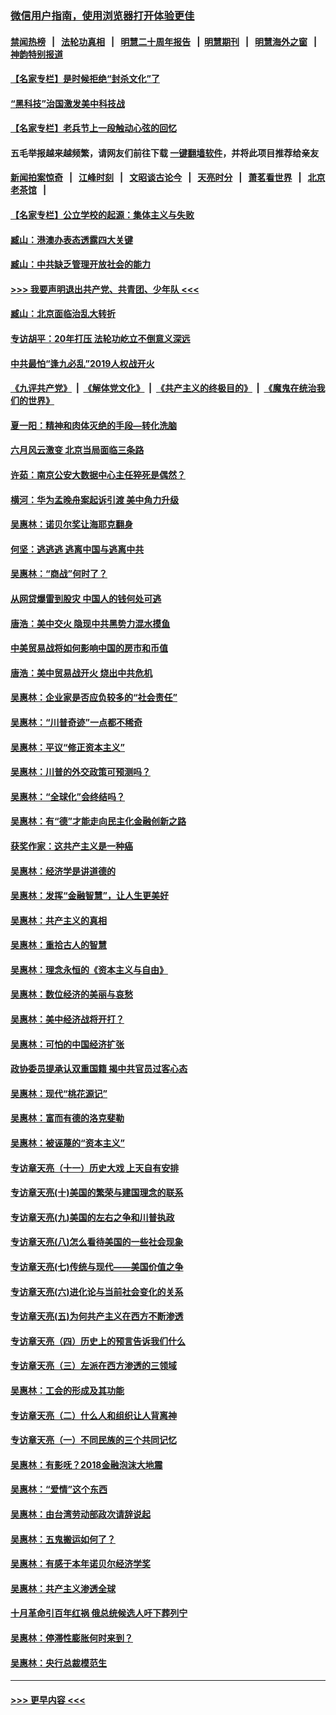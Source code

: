 ### [微信用户指南，使用浏览器打开体验更佳](https://github.com/gfw-breaker/banned-news1/blob/master/indexes/wechat-guide.md?t=0)
#### [禁闻热榜](热点新闻.md?t=0)  &nbsp;&nbsp;|&nbsp;&nbsp; [法轮功真相](https://github.com/gfw-breaker/truth/blob/master/README.md?t=0) &nbsp;&nbsp;|&nbsp;&nbsp; [明慧二十周年报告](https://github.com/gfw-breaker/mh-reports/blob/master/README.md?t=0) &nbsp;&nbsp;|&nbsp;&nbsp;[明慧期刊](https://github.com/gfw-breaker/mh-qikan) &nbsp;&nbsp;|&nbsp;&nbsp; [明慧海外之窗](https://github.com/gfw-breaker/mh-news/blob/master/README.md?t=0) &nbsp;&nbsp;|&nbsp;&nbsp; [神韵特别报道](https://github.com/gfw-breaker/mh-news/blob/master/shenyun.md?t=0)
#### [【名家专栏】是时候拒绝“封杀文化”了](../pages/nsc423/n11814093.md?t=02150233) 
#### [“黑科技”治国激发美中科技战](../pages/nsc423/n11638056.md?t=02150233) 
#### [【名家专栏】老兵节上一段触动心弦的回忆](../pages/nsc423/n11646016.md?t=02150233) 
#### 五毛举报越来越频繁，请网友们前往下载 [一键翻墙软件](https://github.com/gfw-breaker/ssr-accounts)，并将此项目推荐给亲友
#### [新闻拍案惊奇](https://github.com/gfw-breaker/banned-news1/blob/master/pages/link4.md) &nbsp;&nbsp;|&nbsp;&nbsp; [江峰时刻](https://github.com/gfw-breaker/banned-news1/blob/master/pages/link4.md) &nbsp;&nbsp;|&nbsp;&nbsp; [文昭谈古论今](https://github.com/gfw-breaker/banned-news1/blob/master/pages/link4.md) &nbsp;&nbsp;|&nbsp;&nbsp; [天亮时分](https://github.com/gfw-breaker/banned-news1/blob/master/pages/link4.md) &nbsp;&nbsp;|&nbsp;&nbsp; [萧茗看世界](https://github.com/gfw-breaker/banned-news1/blob/master/pages/link4.md) &nbsp;&nbsp;|&nbsp;&nbsp; [北京老茶馆](https://github.com/gfw-breaker/banned-news1/blob/master/pages/link4.md) &nbsp;&nbsp;|&nbsp;&nbsp; 
#### [【名家专栏】公立学校的起源：集体主义与失败](../pages/nsc423/n11601833.md?t=02150233) 
#### [臧山：港澳办表态透露四大关键](../pages/nsc423/n11421628.md?t=02150233) 
#### [臧山：中共缺乏管理开放社会的能力](../pages/nsc423/n11407457.md?t=02150233) 
#### [>>> 我要声明退出共产党、共青团、少年队 <<<](https://github.com/begood0513/goodnews/blob/master/quit/letter.md) 
#### [臧山：北京面临治乱大转折](../pages/nsc423/n11406895.md?t=02150233) 
#### [专访胡平：20年打压 法轮功屹立不倒意义深远](../pages/nsc423/n11398800.md?t=02150233) 
#### [中共最怕“逢九必乱”2019人权战开火](../pages/nsc423/n11385248.md?t=02150233) 
#### [《九评共产党》](https://github.com/begood0513/9ping.md/blob/master/README.md) &nbsp;|&nbsp; [《解体党文化》](../../../../jtdwh.md/blob/master/README.md)  &nbsp;|&nbsp; [《共产主义的终极目的》](../../../../gczydzjmd.md/blob/master/README.md) &nbsp;|&nbsp; [《魔鬼在统治我们的世界》](../../../../mgztzwmdsj.md/blob/master/README.md) 
#### [夏一阳：精神和肉体灭绝的手段—转化洗脑](../pages/nsc423/n11368250.md?t=02150233) 
#### [六月风云激变 北京当局面临三条路](../pages/nsc423/n11313668.md?t=02150233) 
#### [许茹：南京公安大数据中心主任猝死是偶然？](../pages/nsc423/n11064744.md?t=02150233) 
#### [横河：华为孟晚舟案起诉引渡 美中角力升级](../pages/nsc423/n11027230.md?t=02150233) 
#### [吴惠林：诺贝尔奖让海耶克翻身](../pages/nsc423/n10890049.md?t=02150233) 
#### [何坚：逃逃逃 逃离中国与逃离中共](../pages/nsc423/n10592891.md?t=02150233) 
#### [吴惠林：“商战”何时了？](../pages/nsc423/n10573558.md?t=02150233) 
#### [从网贷爆雷到股灾 中国人的钱何处可逃](../pages/nsc423/n10572800.md?t=02150233) 
#### [唐浩：美中交火 隐现中共黑势力混水摸鱼](../pages/nsc423/n10544040.md?t=02150233) 
#### [中美贸易战将如何影响中国的房市和币值](../pages/nsc423/n10543697.md?t=02150233) 
#### [唐浩：美中贸易战开火 烧出中共危机](../pages/nsc423/n10540126.md?t=02150233) 
#### [吴惠林：企业家是否应负较多的“社会责任”](../pages/nsc423/n10535022.md?t=02150233) 
#### [吴惠林：“川普奇迹”一点都不稀奇](../pages/nsc423/n10512808.md?t=02150233) 
#### [吴惠林：平议“修正资本主义”](../pages/nsc423/n10495724.md?t=02150233) 
#### [吴惠林：川普的外交政策可预测吗？](../pages/nsc423/n10462387.md?t=02150233) 
#### [吴惠林：“全球化”会终结吗？](../pages/nsc423/n10452838.md?t=02150233) 
#### [吴惠林：有“德”才能走向民主化金融创新之路](../pages/nsc423/n10432292.md?t=02150233) 
#### [获奖作家：这共产主义是一种癌](../pages/nsc423/n10431541.md?t=02150233) 
#### [吴惠林：经济学是讲道德的](../pages/nsc423/n10398014.md?t=02150233) 
#### [吴惠林：发挥“金融智慧”，让人生更美好](../pages/nsc423/n10375019.md?t=02150233) 
#### [吴惠林：共产主义的真相](../pages/nsc423/n10351394.md?t=02150233) 
#### [吴惠林：重拾古人的智慧](../pages/nsc423/n10337691.md?t=02150233) 
#### [吴惠林：理念永恒的《资本主义与自由》](../pages/nsc423/n10316274.md?t=02150233) 
#### [吴惠林：数位经济的美丽与哀愁](../pages/nsc423/n10292946.md?t=02150233) 
#### [吴惠林：美中经济战将开打？](../pages/nsc423/n10258825.md?t=02150233) 
#### [吴惠林：可怕的中国经济扩张](../pages/nsc423/n10219147.md?t=02150233) 
#### [政协委员提承认双重国籍 揭中共官员过客心态](../pages/nsc423/n10208809.md?t=02150233) 
#### [吴惠林：现代“桃花源记”](../pages/nsc423/n10185234.md?t=02150233) 
#### [吴惠林：富而有德的洛克斐勒](../pages/nsc423/n10142264.md?t=02150233) 
#### [吴惠林：被诬蔑的“资本主义”](../pages/nsc423/n10124816.md?t=02150233) 
#### [专访章天亮（十一）历史大戏 上天自有安排](../pages/nsc423/n10094905.md?t=02150233) 
#### [专访章天亮(十)美国的繁荣与建国理念的联系](../pages/nsc423/n10094899.md?t=02150233) 
#### [专访章天亮(九)美国的左右之争和川普执政](../pages/nsc423/n10094889.md?t=02150233) 
#### [专访章天亮(八)怎么看待美国的一些社会现象](../pages/nsc423/n10094857.md?t=02150233) 
#### [专访章天亮(七)传统与现代——美国价值之争](../pages/nsc423/n10093140.md?t=02150233) 
#### [专访章天亮(六)进化论与当前社会变化的关系](../pages/nsc423/n10092036.md?t=02150233) 
#### [专访章天亮(五)为何共产主义在西方不断渗透](../pages/nsc423/n10083620.md?t=02150233) 
#### [专访章天亮（四）历史上的预言告诉我们什么](../pages/nsc423/n10083606.md?t=02150233) 
#### [专访章天亮（三）左派在西方渗透的三领域](../pages/nsc423/n10081115.md?t=02150233) 
#### [吴惠林：工会的形成及其功能](../pages/nsc423/n10080633.md?t=02150233) 
#### [专访章天亮（二）什么人和组织让人背离神](../pages/nsc423/n10076637.md?t=02150233) 
#### [专访章天亮（一）不同民族的三个共同记忆](../pages/nsc423/n10074188.md?t=02150233) 
#### [吴惠林：有影呒？2018金融泡沫大地震](../pages/nsc423/n10040534.md?t=02150233) 
#### [吴惠林：“爱情”这个东西](../pages/nsc423/n10019423.md?t=02150233) 
#### [吴惠林：由台湾劳动部政次请辞说起](../pages/nsc423/n9979679.md?t=02150233) 
#### [吴惠林：五鬼搬运如何了？](../pages/nsc423/n9925338.md?t=02150233) 
#### [吴惠林：有感于本年诺贝尔经济学奖](../pages/nsc423/n9871883.md?t=02150233) 
#### [吴惠林：共产主义渗透全球](../pages/nsc423/n9812748.md?t=02150233) 
#### [十月革命引百年红祸 俄总统候选人吁下葬列宁](../pages/nsc423/n9810182.md?t=02150233) 
#### [吴惠林：停滞性膨胀何时来到？](../pages/nsc423/n9764136.md?t=02150233) 
#### [吴惠林：央行总裁模范生](../pages/nsc423/n9728134.md?t=02150233) 

----
#### [ >>> 更早内容 <<< ](../indexes/nsc423-earlier.md)
